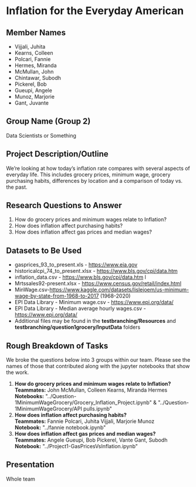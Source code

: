 # Inflation for the Everyday American

## Member Names
* Vijjali, Juhita
* Kearns, Colleen
* Polcari, Fannie
* Hermes, Miranda
* McMullan, John
* Chintawar, Subodh
* Pickerel, Bob
* Gueupi, Angele
* Munoz, Marjorie
* Gant, Juvante

## Group Name (Group 2)
Data Scientists or Something

## Project Description/Outline
We’re looking at how today’s inflation rate compares with several aspects of everyday life.  This includes grocery prices, minimum wage, grocery purchasing habits, differences by location and a comparison of today vs. the past.
 
## Research Questions to Answer
1. How do grocery prices and minimum wages relate to Inflation?
2. How does inflation affect purchasing habits?
3. How does inflation affect gas prices and median wages?

## Datasets to Be Used
* gasprices_93_to_present.xls - https://www.eia.gov
* historicalcpi_74_to_present.xlsx - https://www.bls.gov/cpi/data.htm 
* inflation_data.csv - https://www.bls.gov/cpi/data.htm l
* Mrtssales92-present.xlsx - https://www.census.gov/retail/index.html
* MinWage.csv-https://www.kaggle.com/datasets/lislejoem/us-minimum-wage-by-state-from-1968-to-2017 (1968-2020)
* EPI Data Library - Minimum wage.csv - https://www.epi.org/data/ 
* EPI Data Library - Median average hourly wages.csv - https://www.epi.org/data/
* Additional files may be found in the **testbranching/Resources** and **testbranching/question1grocery/InputData** folders

## Rough Breakdown of Tasks
We broke the questions below into 3 groups within our team. Please see the names of those that contributed along with the jupyter notebooks that show the work.

1. **How do grocery prices and minimum wages relate to Inflation?** <br /> **Teammates:** John McMullan, Colleen Kearns, Miranda Hermes <br />**Notebooks:** "../Question-1MinimumWageGrocery/Grocery_Inflation_Project.ipynb" &  "../Question-1MinimumWageGrocery/API pulls.ipynb"
2. **How does inflation affect purchasing habits?** <br /> **Teammates:** Fannie Polcari, Juhita Vijjali, Marjorie Munoz <br /> **Notebook:** "../fannie notebook.ipynb"
3. **How does inflation affect gas prices and median wages?** <br /> **Teammates:** Angele Gueupi, Bob Pickerel, Vante Gant, Subodh <br />**Notebook:** "../Project1-GasPricesVsInflation.ipynb"


## Presentation 
Whole team
